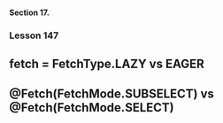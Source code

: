 #### Section 17. 
### Lesson 147
##  fetch = FetchType.LAZY vs EAGER
##  @Fetch(FetchMode.SUBSELECT) vs @Fetch(FetchMode.SELECT)



























































































